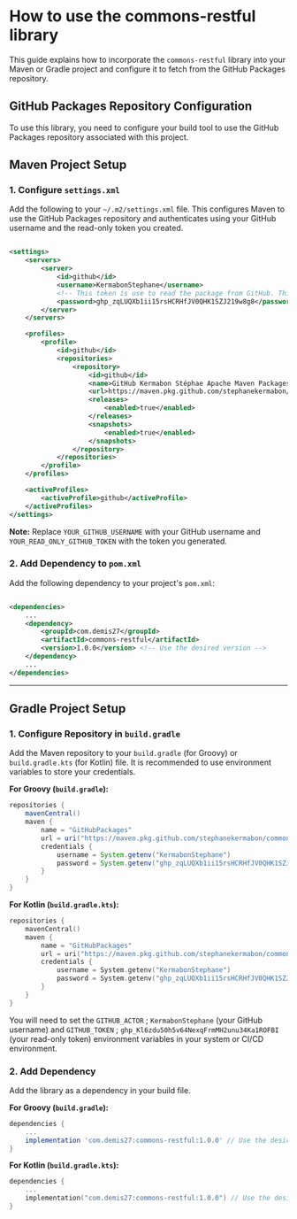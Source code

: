 # How to use the commons-restful library

This guide explains how to incorporate the `commons-restful` library into your Maven or Gradle project and configure it
to fetch from the GitHub Packages repository.

## GitHub Packages Repository Configuration

To use this library, you need to configure your build tool to use the GitHub Packages repository associated with this
project.

## Maven Project Setup

### 1. Configure `settings.xml`

Add the following to your `~/.m2/settings.xml` file. This configures Maven to use the GitHub Packages repository and
authenticates using your GitHub username and the read-only token you created.

```xml

<settings>
    <servers>
        <server>
            <id>github</id>
            <username>KermabonStephane</username>
            <!-- This token is use to read the package from GitHub. This right is the only right gives to this token -->
            <password>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</password>
        </server>
    </servers>

    <profiles>
        <profile>
            <id>github</id>
            <repositories>
                <repository>
                    <id>github</id>
                    <name>GitHub Kermabon Stéphae Apache Maven Packages</name>
                    <url>https://maven.pkg.github.com/stephanekermabon/commons-restful</url>
                    <releases>
                        <enabled>true</enabled>
                    </releases>
                    <snapshots>
                        <enabled>true</enabled>
                    </snapshots>
                </repository>
            </repositories>
        </profile>
    </profiles>

    <activeProfiles>
        <activeProfile>github</activeProfile>
    </activeProfiles>
</settings>
```

**Note:** Replace `YOUR_GITHUB_USERNAME` with your GitHub username and `YOUR_READ_ONLY_GITHUB_TOKEN` with the token you
generated.

### 2. Add Dependency to `pom.xml`

Add the following dependency to your project's `pom.xml`:

```xml

<dependencies>
    ...
    <dependency>
        <groupId>com.demis27</groupId>
        <artifactId>commons-restful</artifactId>
        <version>1.0.0</version> <!-- Use the desired version -->
    </dependency>
    ...
</dependencies>
```

---

## Gradle Project Setup

### 1. Configure Repository in `build.gradle`

Add the Maven repository to your `build.gradle` (for Groovy) or `build.gradle.kts` (for Kotlin) file. It is recommended
to use environment variables to store your credentials.

**For Groovy (`build.gradle`):**

```groovy
repositories {
    mavenCentral()
    maven {
        name = "GitHubPackages"
        url = uri("https://maven.pkg.github.com/stephanekermabon/commons-restful")
        credentials {
            username = System.getenv("KermabonStephane")
            password = System.getenv("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")
        }
    }
}
```

**For Kotlin (`build.gradle.kts`):**

```kotlin
repositories {
    mavenCentral()
    maven {
        name = "GitHubPackages"
        url = uri("https://maven.pkg.github.com/stephanekermabon/commons-restful")
        credentials {
            username = System.getenv("KermabonStephane")
            password = System.getenv("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")
        }
    }
}
```

You will need to set the `GITHUB_ACTOR` ; `KermabonStephane` (your GitHub username) and `GITHUB_TOKEN` ;
`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` (your read-only token) environment variables in your system or CI/CD
environment.

### 2. Add Dependency

Add the library as a dependency in your build file.

**For Groovy (`build.gradle`):**

```groovy
dependencies {
    ...
    implementation 'com.demis27:commons-restful:1.0.0' // Use the desired version
}
```

**For Kotlin (`build.gradle.kts`):**

```kotlin
dependencies {
    ...
    implementation("com.demis27:commons-restful:1.0.0") // Use the desired version
}
```
